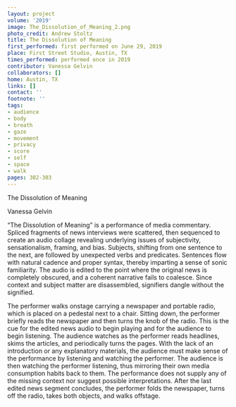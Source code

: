 ```yaml
---
layout: project
volume: '2019'
image: The_Dissolution_of_Meaning_2.png
photo_credit: Andrew Stoltz
title: The Dissolution of Meaning
first_performed: first performed on June 29, 2019
place: First Street Studio, Austin, TX
times_performed: performed once in 2019
contributor: Vanessa Gelvin
collaborators: []
home: Austin, TX
links: []
contact: ''
footnote: ''
tags:
- audience
- body
- breath
- gaze
- movement
- privacy
- score
- self
- space
- walk
pages: 302-303
---
```


The Dissolution of Meaning

Vanessa Gelvin

“The Dissolution of Meaning” is a performance of media commentary. Spliced fragments of news interviews were scattered, then sequenced to create an audio collage revealing underlying issues of subjectivity, sensationalism, framing, and bias. Subjects, shifting from one sentence to the next, are followed by unexpected verbs and predicates. Sentences flow with natural cadence and proper syntax, thereby imparting a sense of sonic familiarity. The audio is edited to the point where the original news is completely obscured, and a coherent narrative fails to coalesce. Since context and subject matter are disassembled, signifiers dangle without the signified.

The performer walks onstage carrying a newspaper and portable radio, which is placed on a pedestal next to a chair. Sitting down, the performer briefly reads the newspaper and then turns the knob of the radio. This is the cue for the edited news audio to begin playing and for the audience to begin listening. The audience watches as the performer reads headlines, skims the articles, and periodically turns the pages. With the lack of an introduction or any explanatory materials, the audience must make sense of the performance by listening and watching the performer. The audience is then watching the performer listening, thus mirroring their own media consumption habits back to them. The performance does not supply any of the missing context nor suggest possible interpretations. After the last edited news segment concludes, the performer folds the newspaper, turns off the radio, takes both objects, and walks offstage.
